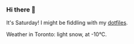 ### Hi there :wave:

It's Saturday! I might be fiddling with my [dotfiles](https://github.com/bewuethr/dotfiles).

Weather in Toronto: light snow, at -10°C.
